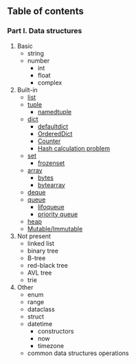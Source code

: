 ## Table of contents

### Part I. Data structures

1. Basic
    - string
    - number
        - int
        - float
        - complex
2. Built-in
    - [list](#list)
    - [tuple](#tuple)
        - [namedtuple](#namedtuple)
    - [dict](#dict)
        - [defaultdict](#defaultdict)
        - [OrderedDict](#OrderedDict)
        - [Counter](#Counter)
        - [Hash calculation problem](#Hash-calculation-problem)
    - [set](#set)
        - [frozenset](#frozenset)
    - [array](#array)
        - [bytes](#bytes)
        - [bytearray](#bytearray)
    - [deque](#deque)
    - [queue](#queue)
        - [lifoqueue](#lifoqueue)
        - [priority queue](#priority-queue)
    - [heap](#heap)
    - [Mutable/Immutable](#mutable-immutable)
3. Not present
    - linked list
    - binary tree
    - B-tree
    - red-black tree
    - AVL tree
    - trie
4. Other
    - enum
    - range
    - dataclass
    - struct
    - datetime
        - constructors
        - now
        - timezone
    - common data structures operations
